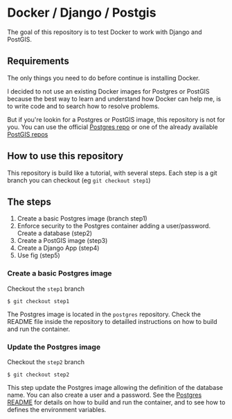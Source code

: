 # Docker / Django / Postgis

The goal of this repository is to test Docker to work with Django and PostGIS.

## Requirements

The only things you need to do before continue is installing Docker.

I decided to not use an existing Docker images for Postgres or PostGIS because
the best way to learn and understand how Docker can help me, is to write code
and to search how to resolve problems.

But if you're lookin for a Postgres or PostGIS image, this repository is not for
you. You can use the official [Postgres repo](https://registry.hub.docker.com/_/postgres/)
or one of the already available [PostGIS repos](https://registry.hub.docker.com/search?q=postgis)

## How to use this repository

This repository is build like a tutorial, with several steps. Each step is a git
branch you can checkout (eg `git checkout step1`)

## The steps

 1. Create a basic Postgres image (branch step1)
 2. Enforce security to the Postgres container adding a user/password. Create a
 database (step2)
 3. Create a PostGIS image (step3)
 4. Create a Django App (step4)
 5. Use fig (step5)

### Create a basic Postgres image

Checkout the `step1` branch

    $ git checkout step1

The Postgres image is located in the `postgres` repository. Check the README
file inside the repository to detailled instructions on how to build and run the
container.

### Update the Postgres image

Checkout the `step2` branch

    $ git checkout step2

This step update the Postgres image allowing the definition of the database
name. You can also create a user and a password. See the [Postgres README](postgres/README.md)
for details on how to build and run the container, and to see how to defines the environment variables.

